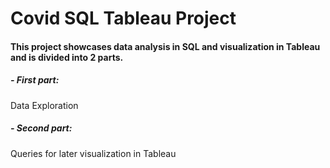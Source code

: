 # Covid SQL Tableau Project
#### This project showcases data analysis in SQL and visualization in Tableau and is divided into 2 parts.
##### - First part:
Data Exploration
##### - Second part:
Queries for later visualization in Tableau
